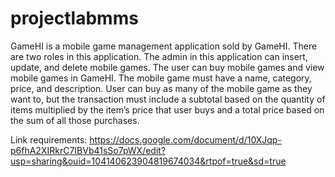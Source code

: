 # projectlabmms

GameHI is a mobile game management application sold by GameHI. There are two roles in this application. The admin in this application can insert, update, and delete mobile games. The user can buy mobile games and view mobile games in GameHI. The mobile game must have a name, category, price, and description. User can buy as many of the mobile game as they want to, but the transaction must include a subtotal based on the quantity of items multiplied by the item’s price that user buys and a total price based on the sum of all those purchases.

Link requirements: https://docs.google.com/document/d/10XJqp-p6fhA2XIRkrC7IBVb41sSo7pWX/edit?usp=sharing&ouid=104140623904819674034&rtpof=true&sd=true
